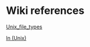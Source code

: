 # Wiki references

[Unix_file_types](https://en.wikipedia.org/wiki/Unix_file_types)

[ln (Unix)](https://en.wikipedia.org/wiki/Ln_(Unix))
